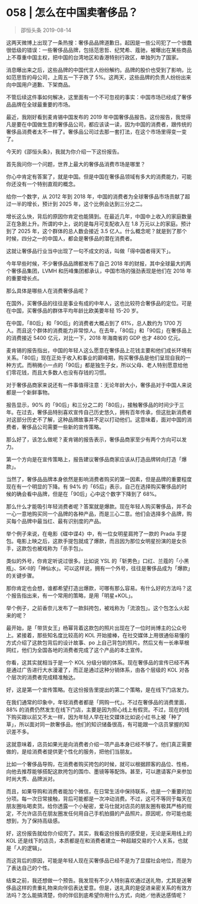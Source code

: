 # 058 | 怎么在中国卖奢侈品？
> 邵恒头条
2019-08-14

这两天微博上出现了一条热搜：奢侈品品牌道歉日。起因是一些公司犯了一个很蠢很低级的错误：一些奢侈品品牌，包括范思哲、纪梵希、蔻驰，被曝出在某些商品上不尊重中国主权，把中国的台湾地区和香港特别行政区，单独列为了国家。

消息曝出来之后，这些品牌的中国代言人纷纷解约。品牌的股价也受到了影响，比如范思哲的母公司，上周五一下子跌了 5%。这两天，这些品牌的负责人纷纷出来向中国用户道歉、下架商品。

不管后续这件事如何解决，这里面有一个不可忽视的事实：中国市场已经成了奢侈品品牌在全球最重要的市场。

最近，我刚好看到麦肯锡中国发布的 2019 年中国奢侈品报告。这份报告，我觉得凡是要在中国做生意的奢侈品公司，都应该读一读，因为中国的消费者，跟传统的奢侈品消费者太不一样了。奢侈品公司过去那一套打法，在这个市场里得变一变了。

今天的《邵恒头条》，我就为你介绍一下这份报告。

首先我问你一个问题，世界上最大的奢侈品消费市场是哪里？

你心中肯定有答案了，就是中国。但是中国在奢侈品领域有多大的消费能力，可能你还没有一个特别直观的概念。

给你一个数字，从 2012 年到 2018 年，中国的消费者为全球奢侈品市场贡献了超过一半的增长，预计到 2025 年，这个比例会达到三分之二。

增长这么快，背后的原因你肯定也能猜到。在最近几年，中国中上收入的家庭数量正在急剧上升。所谓的中上，说的是每月可支配收入在 1.8 万元以上的家庭。预计到了 2025 年，这个群体的总人数会接近 3.5 亿人。什么概念呢？就是到了那个时候，四分之一的中国人，都会是奢侈品的潜在消费者。

这就让奢侈品行业当中出现了一句不成文的话，叫做「得中国者得天下」。

今年早些时候，不少奢侈品品牌都发布了自己 2018 年的财报，其中全球最大的两个奢侈品集团，LVMH 和历峰集团都承认，中国市场的强劲表现是他们在 2018 年的重要增长点。

那么具体是哪些人在消费奢侈品呢？

在国外，买奢侈品的往往是事业有成的中年人，这也比较符合奢侈品的定位。可是在中国，买奢侈品的群体平均年龄比欧美要年轻 15-20 岁。

在中国，「80后」和「90后」的消费者大概占到了 61%，总人数约为 1700 万人。而且这个群体的消费能力非常惊人。在去年，「80后」和「90后」在奢侈品上的消费接近 5400 亿元，对比一下，2018 年海南省的 GDP 也才 4800 亿元。

麦肯锡的报告指出，中国的年轻人这么愿意在奢侈品上花钱主要和他们成长环境有关系。「80后」现在正处于收入和事业的巅峰期，购买奢侈品是他们呈现自我的一种方式。而稍微小一点的「90后」都是独生子女，所以父母、老人特别愿意给他们零花钱，而且大多数人也没有存钱的习惯。

对于奢侈品商家来说还有一件事值得注意：无论年龄大小，奢侈品对于中国人来说都是一个新鲜事物。

报告显示，90% 的「90后」和三分之二的「80后」，接触奢侈品的时间少于三年。在过去，奢侈品特别喜欢宣传自己历史悠久，拥有百年传承，但这批新消费者对这部分历史不了解，这种品牌故事并不足以打动他们。这意味着，面对中国的消费者，奢侈品公司需要一些新的宣传策略。

那么好了，该怎么做呢？麦肯锡的报告表示，奢侈品商家至少有两个方向可以发力。

第一个方向是在宣传策略上，报告建议奢侈品商家应该从打造品牌转向打造「爆款」。

当然了，奢侈品品牌本身依然是影响消费者购买的第一因素，但是品牌的重要程度现在有一个明显的下降。有 94% 的「65后」表示，自己在选择购买奢侈品的时候的确会看中品牌，但是在「90后」心中这个数字下降到了 68%。

那么什么才能吸引年轻消费者呢？答案就是爆款。现在年轻人购买奢侈品，并不会一心一意地购买同一个品牌的各种产品，而是三心二意。他们会选择多个品牌，购买每个品牌中最当红、最有识别度的产品。

举个例子来说，在电影《碟中谍4》中，有一位女明星肩挎了一款的 Prada 手提包。电影上映之后，这款手提包就成了爆款，而且因为那位女明星扮演的是女杀手，这款包也被戏称为「杀手包」。

类似的外号，你肯定听说过很多。比如说 YSL 的「斩男色」口红、兰蔻的「小黑瓶」、SK-II的「神仙水」。可以这样说，拥有一个外号，往往是奢侈品成为「爆款」的关键步骤。

那你肯定也会想，谁都希望打造出爆款，可哪有那么容易。有什么好的方法吗？这个报告指出来，有一个常用的策略，是用「明星+KOL」。

举个例子，之前香奈儿发布了一款斜挎包，被戏称为「流浪包」。这个包怎么火起来的呢？

最开始，是「带货女王」杨幂背着这款包的照片出现在了一位时尚博主的公众号上。紧接着，那些知名度比较高的 KOL 开始接棒，在社交媒体上用很通俗易懂的方式介绍了这款包背后的设计故事、po 上自己背包的照片。然后又有一长串草根网红，他们为全国各地的消费者完成了这个产品的本土宣传。

你看，这其实就相当于是一个 KOL 分级分销的体系。现在奢侈品的宣传已经不再是通过广告进行大水漫灌了，而正是通过这种分销体系，由各个层级的 KOL 对各个层次的消费者完成精准触达。

好，这是第一个宣传策略。在这份报告里提出的第二个策略，是在线下门店发力。

在我们通常的印象中，年轻消费者都是「网购一代」。不过在奢侈品的消费里面，88% 的消费仍然发生在线下门店，主要是因为担心线上有假货。不过，现在的线下购买跟以前又不太一样，因为年轻人早在社交媒体比如说小红书上被「种了草」，所以面对同一款奢侈品，他们的知识储备很高，有可能跟一个店员掌握的知识差不多。

这就意味着，店员如果光是向消费者介绍一项产品本身已经不够了。他们真正需要做的，是给消费者提供更个性化的服务，把他们当朋友。

比如一个奢侈品导购，在消费者购买挎包的时候，就可以根据顾客的品位、性格，向他去推荐能够搭配这款挎包的围巾、墨镜等等配饰。甚至，可以邀请客户来参加时尚大秀、品牌派对。

而且，如果导购和消费者能加个微信，在日常生活中保持联系，也是一个重要的加分项。每一次日常接触，背后可能都是一次冲动消费。不过，这可不等同于每天在朋友圈吆喝卖货。给你透露一个小秘密，爱马仕就对店员的朋友圈有极其严格的规定，不允许店员在朋友圈发任何用自己手机拍摄的产品照片。原因呢，你可能也能想到，为了保持高级感。

好，这份报告就给你介绍完了。其实，我看这份报告的感受是，无论是采用线上的 KOL 还是线下的店员，本质都是在和消费者建立一种超越交易的个人关系，也就是「人的逻辑」。

而这背后的原因，可能是年轻人现在买奢侈品已经不是为了显摆社会地位，而是为了表达自己的个性。

结束之前，我还想做一个预告。我发现有不少人特别喜欢通过送礼物，尤其是送奢侈品这样的贵重礼物来向伴侣表达爱意。但是，送礼真的是促进亲密关系的有效方法吗？怎么能搞清楚，你的伴侣到底希望你用什么方式，向她／他表达感情呢？

